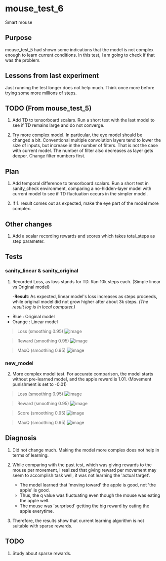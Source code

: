 # mouse_test_6

 Smart mouse

## Purpose

mouse_test_5 had shown some indications that the model is not complex enough to learn current conditions. In this test, I am going to check if that was the problem.

## Lessons from last experiment

Just running the test longer does not help much. Think once more before trying some more millions of steps.

## TODO (From mouse_test_5)

1. Add TD to tensorboard scalars. Run a short test with the last model to see if TD remains large and do not converge.

2. Try more complex model. In particular, the eye model should be changed a bit. Conventional multiple convolution layers tend to lower the size of inputs, but increase in the number of filters. That is not the case with current model. The number of filter also decreases as layer gets deeper. Change filter numbers first.

## Plan

1. Add temporal difference to tensorboard scalars. Run a short test in sanity_check environment, comparing a no-hidden-layer model with current model to see if TD fluctuation occurs in the simpler model.

2. If 1. result comes out as expected, make the eye part of the model more complex.

## Other changes

1. Add a scalar recording rewards and scores which takes total_steps as step parameter.

## Tests

### sanity_linear & sanity_original

1. Recorded Loss, as loss stands for TD. Ran 10k steps each. (Simple linear vs Original model)

    -__Result__: As expected, linear model's loss increases as steps proceeds, while original model did not grow higher after about 3k steps. *(The result log is in local computer.)*
    
- Blue : Original model
- Orange : Linear model
    
> Loss (smoothing 0.95)
![image](https://user-images.githubusercontent.com/45917844/90638358-36145600-e268-11ea-9163-67cd8df93adf.png)

> Reward (smoothing 0.95)
![image](https://user-images.githubusercontent.com/45917844/90638425-462c3580-e268-11ea-8900-0e3ba5c31aa7.png)

> MaxQ (smoothing 0.95)
![image](https://user-images.githubusercontent.com/45917844/90638531-66f48b00-e268-11ea-8529-d33e7a9fc225.png)



### new_model
2. More complex model test. For accurate comparison, the model starts without pre-learned model, and the apple reward is 1.01. (Movement punishment is set to -0.01)

> Loss (smoothing 0.95)
![image](https://user-images.githubusercontent.com/45917844/90637903-8f2fba00-e267-11ea-879a-456ae3708a86.png)

> Reward (smoothing 0.95)
![image](https://user-images.githubusercontent.com/45917844/90637955-9f479980-e267-11ea-83bb-dd0d01a6e55c.png)

> Score (smoothing 0.95)
![image](https://user-images.githubusercontent.com/45917844/90638066-c8682a00-e267-11ea-9bd8-562d922aa25c.png)

> MaxQ (smoothing 0.95)
![image](https://user-images.githubusercontent.com/45917844/90638011-b4242d00-e267-11ea-8619-055947c0263f.png)


## Diagnosis

1. Did not change much. Making the model more complex does not help in terms of learning.

2. While comparing with the past test, which was giving rewards to the mouse per movement, I realized that giving reward per movement may seem to accomplish task well, it was not learning the 'actual target'.
    - The model learned that 'moving toward' the apple is good, not 'the apple' is good.
    - Thus, the q value was fluctuating even though the mouse was eating the apple well.
    - The mouse was 'surprised' getting the big reward by eating the apple everytime.

3. Therefore, the results show that current learning algorithm is not suitable with sparse rewards.

## TODO

1. Study about sparse rewards.
